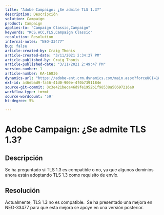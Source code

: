 ```yaml
---
title: "Adobe Campaign: ¿Se admite TLS 1.3?"
description: Descripción
solution: Campaign
product: Campaign
applies-to: "Campaign Classic,Campaign"
keywords: "KCS,ACC,TLS,Campaign Classic"
resolution: Resolution
internal-notes: "NEO-33477"
bug: false
article-created-by: Craig Thonis
article-created-date: "3/11/2021 2:34:27 PM"
article-published-by: Craig Thonis
article-published-date: "3/11/2021 2:49:47 PM"
version-number: 1
article-number: KA-16836
dynamics-url: "https://adobe-ent.crm.dynamics.com/main.aspx?forceUCI=1&pagetype=entityrecord&etn=knowledgearticle&id=438996dd-7682-eb11-a812-000d3a3b2c6b"
exl-id: a46ebad9-fa56-41d0-900e-4f0b7391184e
source-git-commit: 0c3e421beca46d9fe1952b1f98538a50697216a0
workflow-type: tm+mt
source-wordcount: '59'
ht-degree: 5%

---
```


# Adobe Campaign: ¿Se admite TLS 1.3?

## Descripción


Se ha preguntado si TLS 1.3 es compatible o no, ya que algunos dominios ahora están adoptando TLS 1.3 como requisito de envío.


## Resolución


Actualmente, TLS 1.3 no es compatible.  Se ha presentado una mejora en NEO-33477 para que esta mejora se apoye en una versión posterior.
